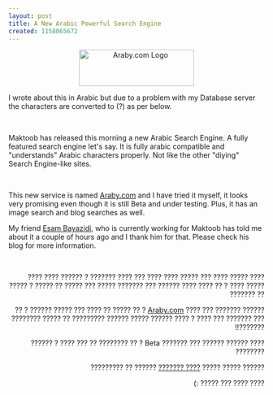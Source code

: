 ```yaml
---
layout: post
title: A New Arabic Powerful Search Engine
created: 1158065672
---
```

<p dir="ltr" align="center"><a href="http://www.araby.com"><img src="http://www.araby.com/images/jbarlogo_top.gif" alt="Araby.com Logo" title="Araby.com Logo" width="226" height="72" /></a> </p><p dir="ltr">I wrote about this in Arabic but due to a problem with my Database server the characters are converted to (?) as per below.</p><p dir="ltr">&nbsp;</p><p dir="ltr">Maktoob has released this morning a new Arabic Search Engine. A fully featured search engine let&#39;s say. It is fully arabic compatible and &quot;understands&quot; Arabic characters properly. Not like the other &quot;diying&quot; Search Engine-like sites.</p><p dir="ltr"><br /></p><p dir="ltr">This new service is named <a href="http://www.araby.com">Araby.com</a> and I have tried it myself, it looks very promising even though it is still Beta and under testing. Plus, it has an image search and blog searches as well.</p><p dir="ltr">My friend <a href="http://isam.bayazidi.net/archives/2006/09/searching-in-arabic-use-arabycom/">Esam Bayazidi</a>, who is currently working for Maktoob has told me about it a couple of hours ago and I thank him for that. Please check his blog for more information.</p><p dir="ltr">&nbsp;</p><p dir="rtl">???? ????? ???? ??? ????? ???? ???? ??? ???? ??????? ? ?????? ???? ???? ????? ???? ? ?? ???? ???? ?????? ??? ??????? ????? ??? ????? ?? ????? ? ????? ?? ???????</p><p dir="rtl">?????? ??????? ??? ???? <a href="http://www.araby.com">Araby.com</a> ? ?? ????? ?? ???? ??? ????? ?????? ? ?? ??? ??????? ??? ???? ? ???? ?????? ????? ?????? ????????? ?? ????? ???????? ???????!!</p><p dir="rtl">???? ?????? ?????? ??? ??????? Beta ? ?? ???????? ?? ??? ???? ? ?????? ????????</p><p dir="rtl">?????? ????? ????? <a href="http://isam.bayazidi.net/archives/2006/09/searching-in-arabic-use-arabycom/">???? ???????</a> ?????? ?? ????????? </p><p dir="rtl"> ???? ???? ??? ????? :)<br /></p>
